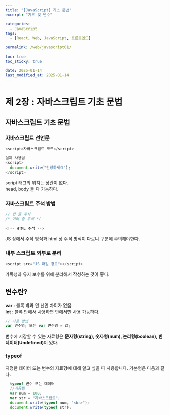 ```yaml
---
title: "[JavaScript] 기초 문법"
excerpt: "기초 및 변수"

categories:
  - JavaScript
tags:
  - [React, Web, JavaScript, 프론트엔드]

permalink: /web/javascript01/

toc: true
toc_sticky: true

date: 2025-01-14
last_modified_at: 2025-01-14
---
```


# 제 2장 : 자바스크립트 기초 문법

## 자바스크립트 기초 문법

### 자바스크립트 선언문

```js
<script>자바스크립트 코드</script>

실제 사용법
<script>
  document.write("안녕하세요");
</script>
```

script 태그의 위치는 상관이 없다. <br>
head, body 둘 다 가능하다. <br>

### 자바스크립트 주석 방법

```js
// 한 줄 주석
/* 여러 줄 주석 */

<!-- HTML 주석 -->
```

JS 상에서 주석 방식과 html 상 주석 방식이 다르니 구분에 주의해야한다.

### 내부 스크립트 외부로 분리

```js
<script src="JS 파일 경로"></script>
```

가독성과 유지 보수를 위해 분리해서 작성하는 것이 좋다.

## 변수란?

<b>var</b> : 블록 밖과 안 선언 차이가 없음 <br>
<b>let</b> : 블록 안에서 사용하면 안에서만 사용 가능하다.

```js
// 사용 방법
var 변수명; 또는 var 변수명 = 값;
```

변수에 저장할 수 있는 자료형은 <b>문자형(string), 숫자형(num), 논리형(boolean), 빈 데이터(Undefined)</b>이 있다.

<h3>typeof</h3>
지정한 데이터 또는 변수의 자료형에 대해 알고 싶을 때 사용합니다. 기본형은 다음과 같다.

```js
  typeof 변수 또는 데이터
  //사용법
  var num = 100;
  var str = "자바스크립트";
  document.write(typeof num, "<br>");
  document.write(typeof str);
```
